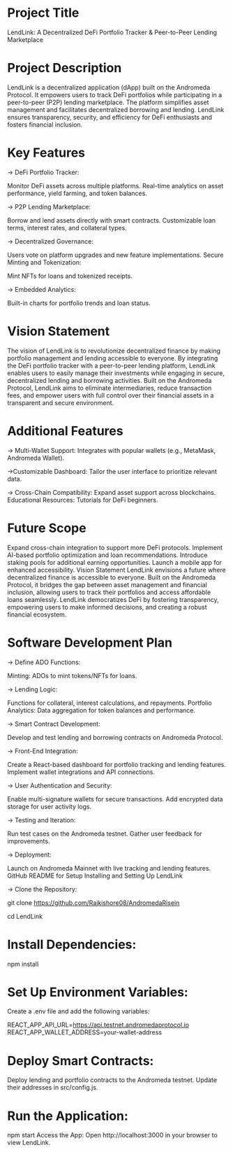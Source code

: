 

# Project Title
LendLink: A Decentralized DeFi Portfolio Tracker & Peer-to-Peer Lending Marketplace

# Project Description
LendLink is a decentralized application (dApp) built on the Andromeda Protocol. It empowers users to track DeFi portfolios while participating in a peer-to-peer (P2P) lending marketplace. The platform simplifies asset management and facilitates decentralized borrowing and lending. LendLink ensures transparency, security, and efficiency for DeFi enthusiasts and fosters financial inclusion.

# Key Features
-> DeFi Portfolio Tracker:

Monitor DeFi assets across multiple platforms.
Real-time analytics on asset performance, yield farming, and token balances.

-> P2P Lending Marketplace:

Borrow and lend assets directly with smart contracts.
Customizable loan terms, interest rates, and collateral types.

-> Decentralized Governance:

Users vote on platform upgrades and new feature implementations.
Secure Minting and Tokenization:

Mint NFTs for loans and tokenized receipts.

-> Embedded Analytics:

Built-in charts for portfolio trends and loan status.

# Vision Statement
The vision of LendLink is to revolutionize decentralized finance by making portfolio management and lending accessible to everyone. By integrating the DeFi portfolio tracker with a peer-to-peer lending platform, LendLink enables users to easily manage their investments while engaging in secure, decentralized lending and borrowing activities. Built on the Andromeda Protocol, LendLink aims to eliminate intermediaries, reduce transaction fees, and empower users with full control over their financial assets in a transparent and secure environment.

# Additional Features
-> Multi-Wallet Support: Integrates with popular wallets (e.g., MetaMask, Andromeda Wallet).

->Customizable Dashboard: Tailor the user interface to prioritize relevant data.

-> Cross-Chain Compatibility: Expand asset support across blockchains.
Educational Resources: Tutorials for DeFi beginners.

# Future Scope
Expand cross-chain integration to support more DeFi protocols.
Implement AI-based portfolio optimization and loan recommendations.
Introduce staking pools for additional earning opportunities.
Launch a mobile app for enhanced accessibility.
Vision Statement
LendLink envisions a future where decentralized finance is accessible to everyone. Built on the Andromeda Protocol, it bridges the gap between asset management and financial inclusion, allowing users to track their portfolios and access affordable loans seamlessly. LendLink democratizes DeFi by fostering transparency, empowering users to make informed decisions, and creating a robust financial ecosystem.

# Software Development Plan

-> Define ADO Functions:

Minting: ADOs to mint tokens/NFTs for loans.

-> Lending Logic: 

Functions for collateral, interest calculations, and repayments.
Portfolio Analytics: Data aggregation for token balances and performance.

-> Smart Contract Development:

Develop and test lending and borrowing contracts on Andromeda Protocol.

-> Front-End Integration:

Create a React-based dashboard for portfolio tracking and lending features.
Implement wallet integrations and API connections.

-> User Authentication and Security:

Enable multi-signature wallets for secure transactions.
Add encrypted data storage for user activity logs.

-> Testing and Iteration:

Run test cases on the Andromeda testnet.
Gather user feedback for improvements.

-> Deployment:

Launch on Andromeda Mainnet with live tracking and lending features.
GitHub README for Setup
Installing and Setting Up LendLink

-> Clone the Repository:

git clone https://github.com/Rajkishore08/AndromedaRisein

cd LendLink

# Install Dependencies:

npm install

# Set Up Environment Variables:
Create a .env file and add the following variables:


REACT_APP_API_URL=https://api.testnet.andromedaprotocol.io
REACT_APP_WALLET_ADDRESS=your-wallet-address

# Deploy Smart Contracts:
Deploy lending and portfolio contracts to the Andromeda testnet. Update their addresses in src/config.js.

# Run the Application:

npm start
Access the App:
Open http://localhost:3000 in your browser to view LendLink.

